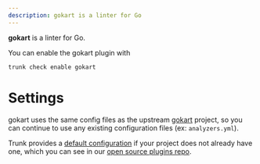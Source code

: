 ```yaml
---
description: gokart is a linter for Go
---
```


**gokart** is a linter for Go.

You can enable the gokart plugin with

```shell
trunk check enable gokart
```

# Settings

gokart uses the same config files as the
upstream [gokart](https://github.com/praetorian-inc/gokart) project, so you can continue to use any
existing configuration files (ex: `analyzers.yml`).
    

Trunk provides a [default configuration](https://github.com/trunk-io/plugins/tree/main/linters/gokart) if your project does not already have one,
which you can see in our [open source plugins repo](https://github.com/trunk-io/plugins/tree/main).

